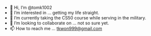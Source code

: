 - 👋 Hi, I’m @tomk1002
- 👀 I’m interested in ... getting my life straight.
- 🌱 I’m currently taking the CS50 course while serving in the military.
- 💞️ I’m looking to collaborate on ... not so sure yet.
- 📫 How to reach me ... tkwon999@gmail.com

<!---
tomk1002/tomk1002 is a ✨ special ✨ repository because its `README.md` (this file) appears on your GitHub profile.
You can click the Preview link to take a look at your changes.
--->
